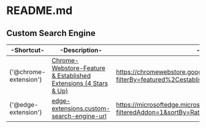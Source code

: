 # README.md  
## Custom Search Engine
|-Shortcut-|-Description-|-url-|
|---|---|---|
|{'@chrome-extension'}|[Chrome-Webstore-Feature & Established Extensions (4 Stars & Up)](https://chromewebstore.google.com/search/{%s}?filterBy=featured%2CestablishedPublisher&minimalRating=4)|https://chromewebstore.google.com/search/{%s}?filterBy=featured%2CestablishedPublisher&minimalRating=4|
|{'@edge-extension'}|[edge-extensions.custom-search-engine-url](https://microsoftedge.microsoft.com/addons/search/%s?filteredAddon=1&sortBy=Rating)|https://microsoftedge.microsoft.com/addons/search/%s?filteredAddon=1&sortBy=Rating|
<!-- This is a comment. -->
